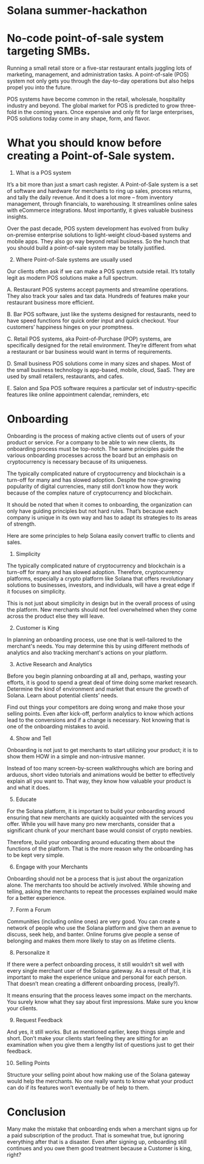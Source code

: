 # Solana summer-hackathon

# No-code point-of-sale system targeting SMBs.

Running a small retail store or a five-star restaurant entails juggling lots of marketing, management, and administration tasks. A point-of-sale (POS) system not only gets you through the day-to-day operations but also helps propel you into the future.

POS systems have become common in the retail, wholesale, hospitality industry and beyond. The global market for POS is predicted to grow three-fold in the coming years. Once expensive and only fit for large enterprises, POS solutions today come in any shape, form, and flavor. 

# What you should know before creating a Point-of-Sale system.

1. What is a POS system

It’s a bit more than just a smart cash register. A Point-of-Sale system is a set of software and hardware for merchants to ring up sales, process returns, and tally the daily revenue. And it does a lot more – from inventory management, through financials, to warehousing. It streamlines online sales with eCommerce integrations. Most importantly, it gives valuable business insights.

Over the past decade, POS system development has evolved from bulky on-premise enterprise solutions to light-weight cloud-based systems and mobile apps. They also go way beyond retail business. So the hunch that you should build a point-of-sale system may be totally justified.

2. Where Point-of-Sale systems are usually used

Our clients often ask if we can make a POS system outside retail. It’s totally legit as modern POS solutions make a full spectrum.

A. Restaurant POS systems accept payments and streamline operations. They also track your sales and tax data. Hundreds of features make your restaurant business more efficient.

B. Bar POS software, just like the systems designed for restaurants, need to have speed functions for quick order input and quick checkout. Your customers’ happiness hinges on your promptness.

C. Retail POS systems, aka Point-of-Purchase (POP) systems, are specifically designed for the retail environment. They’re different from what a restaurant or bar business would want in terms of requirements.

D. Small business POS solutions come in many sizes and shapes. Most of the small business technology is app-based, mobile, cloud, SaaS. They are used by small retailers, restaurants, and cafes.

E. Salon and Spa POS software requires a particular set of industry-specific features like online appointment calendar, reminders, etc


# Onboarding 

Onboarding is the process of making active clients out of users of your product or service. For a company to be able to win new clients, its onboarding process must be top-notch. The same principles guide the various onboarding processes across the board but an emphasis on cryptocurrency is necessary because of its uniqueness. 

The typically complicated nature of cryptocurrency and blockchain is a turn-off for many and has slowed adoption. 
Despite the now-growing popularity of digital currencies, many still don’t know how they work because of the complex nature of cryptocurrency and blockchain.

It should be noted that when it comes to onboarding, the organization can only have guiding principles but not hard rules. That’s because each company is unique in its own way and has to adapt its strategies to its areas of strength. 

Here are some principles to help Solana easily convert traffic to clients and sales.

1. Simplicity 

The typically complicated nature of cryptocurrency and blockchain is a turn-off for many and has slowed adoption. Therefore, cryptocurrency platforms, especially a crypto platform like Solana that offers revolutionary solutions to businesses, investors, and individuals, will have a great edge if it focuses on simplicity. 

This is not just about simplicity in design but in the overall process of using the platform. New merchants should not feel overwhelmed when they come across the product else they will leave.

2. Customer is King

In planning an onboarding process, use one that is well-tailored to the merchant's needs. You may determine this by using different methods of analytics and also tracking merchant's actions on your platform.

3. Active Research and Analytics

Before you begin planning onboarding at all and, perhaps, wasting your efforts, it is good to spend a great deal of time doing some market research. Determine the kind of environment and market that ensure the growth of Solana. Learn about potential clients’ needs.

Find out things your competitors are doing wrong and make those your selling points. Even after kick-off, perform analytics to know which actions lead to the conversions and if a change is necessary. Not knowing that is one of the onboarding mistakes to avoid.

4. Show and Tell

Onboarding is not just to get merchants to start utilizing your product; it is to show them HOW in a simple and non-intrusive manner. 

Instead of too many screen-by-screen walkthroughs which are boring and arduous, short video tutorials and animations would be better to effectively explain all you want to. That way, they know how valuable your product is and what it does.

5. Educate

For the Solana platform, it is important to build your onboarding around ensuring that new merchants are quickly acquainted with the services you offer. While you will have many pro new merchants, consider that a significant chunk of your merchant base would consist of crypto newbies.

Therefore, build your onboarding around educating them about the functions of the platform. That is the more reason why the onboarding has to be kept very simple.

6. Engage with your Merchants 

Onboarding should not be a process that is just about the organization alone. The merchants too should be actively involved. While showing and telling, asking the merchants to repeat the processes explained would make for a better experience.

7. Form a Forum

Communities (including online ones) are very good. You can create a network of people who use the Solana platform and give them an avenue to discuss, seek help, and banter. Online forums give people a sense of belonging and makes them more likely to stay on as lifetime clients.

8. Personalize it

If there were a perfect onboarding process, it still wouldn’t sit well with every single merchant user of the Solana gateway. As a result of that, it is important to make the experience unique and personal for each person. That doesn’t mean creating a different onboarding process, (really?). 

It means ensuring that the process leaves some impact on the merchants. You surely know what they say about first impressions. Make sure you know your clients. 

9. Request Feedback

And yes, it still works. But as mentioned earlier, keep things simple and short. Don’t make your clients start feeling they are sitting for an examination when you give them a lengthy list of questions just to get their feedback. 

10. Selling Points

Structure your selling point about how making use of the Solana gateway would help the merchants. No one really wants to know what your product can do if its features won’t eventually be of help to them. 


# Conclusion

Many make the mistake that onboarding ends when a merchant signs up for a paid subscription of the product. That is somewhat true, but ignoring everything after that is a disaster. Even after signing up, onboarding still continues and you owe them good treatment because a Customer is king, right?
